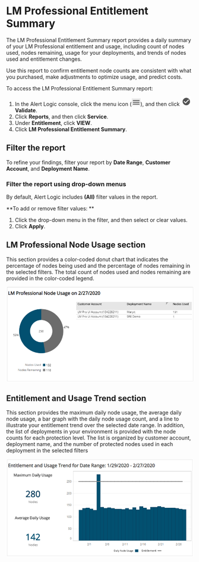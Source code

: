# LM Professional Entitlement Summary

The LM Professional Entitlement Summary report provides a daily summary of your LM Professional entitlement and usage, including count of nodes used, nodes remaining, usage for your deployments, and trends of nodes used and entitlement changes.

Use this report to confirm entitlement node counts are consistent with what you purchased,  make adjustments to optimize usage, and predict costs.

To access the LM Professional Entitlement Summary report:

1. In the Alert Logic console, click the menu icon (![](../../../../Resources/Images/dashboard/menu-icon.png)), and then click ![](../../../../Resources/Images/dashboard/validate-icon.png)**Validate**.
2. Click **Reports**, and then click **Service**.
3. Under **Entitlement**, click **VIEW**.
4. Click **LM Professional Entitlement Summary**.

## Filter the report

To refine your findings, filter your report by  **Date Range**, **Customer Account**, and **Deployment Name**.

### Filter the report using drop-down menus

By default, Alert Logic includes **(All)** filter values in the report.

**To add or remove filter values: **

1. Click the drop-down menu in the filter, and then select or clear values.
2. Click **Apply**.

## LM Professional Node Usage section

This section provides a color-coded donut chart that indicates  the percentage of nodes being used and the percentage of nodes remaining in the selected filters. The total count of nodes used and nodes remaining are provided in the color-coded legend.

![](../../../../Resources/Images/Reports/LM-pro-entitlement-summary/node-usage.png)

## Entitlement and Usage Trend section

This section provides the maximum daily node usage, the average daily node usage,  a bar graph with the daily node usage count, and a line to illustrate your entitlement trend over the selected date range. In addition, the list of deployments in your environment is provided with the node counts for each protection level. The list is organized by customer account, deployment name, and the number of protected nodes used in each deployment in the selected filters

![](../../../../Resources/Images/Reports/LM-pro-entitlement-summary/entitlement-usage-trend.png)
